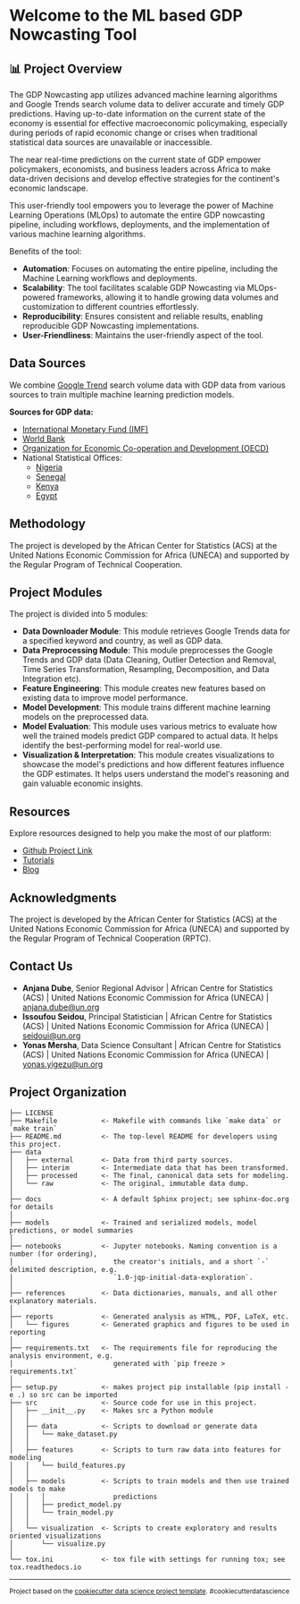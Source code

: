 Welcome to the ML based GDP Nowcasting Tool 
===========================================

📊 Project Overview
-------------------
  
<p>The GDP Nowcasting app utilizes advanced machine learning algorithms and Google Trends search volume data to deliver accurate and timely GDP predictions. Having up-to-date information on the current state of the economy is essential for effective macroeconomic policymaking, especially during periods of rapid economic change or crises when traditional statistical data sources are unavailable or inaccessible.</p>

<p>The near real-time predictions on the current state of GDP empower policymakers, economists, and business leaders across Africa to make data-driven decisions and develop effective strategies for the continent's economic landscape.</p>

<p>This user-friendly tool empowers you to leverage the power of Machine Learning Operations (MLOps) to automate the entire GDP nowcasting pipeline, including workflows, deployments, and the implementation of various machine learning algorithms.</p>
  
Benefits of the tool:
  - **Automation**: Focuses on automating the entire pipeline, including the Machine Learning workflows and deployments.
  - **Scalability**: The tool facilitates scalable GDP Nowcasting via MLOps-powered frameworks, allowing it to handle growing data volumes and customization to different countries effortlessly.
  - **Reproducibility**: Ensures consistent and reliable results, enabling reproducible GDP Nowcasting implementations.
  - **User-Friendliness**: Maintains the user-friendly aspect of the tool.

Data Sources
---------------
  
We combine [Google Trend](https://trends.google.com/trends/) search volume data with GDP data from various sources to train multiple machine learning prediction models.

  **Sources for GDP data:**
  
  - [International Monetary Fund (IMF)](https://www.imf.org/en/Data)
  - [World Bank](https://data.worldbank.org/indicator/)
  - [Organization for Economic Co-operation and Development (OECD)](https://www.oecd.org/sdd/na/)
  - National Statistical Offices:
    - [Nigeria](https://www.nigerianstat.gov.ng/)
    - [Senegal](https://www.ansd.sn/)
    - [Kenya](https://www.knbs.or.ke/)
    - [Egypt](https://www.capmas.gov.eg/)


Methodology
-------------
The project is developed by the African Center for Statistics (ACS) at the United Nations Economic Commission for Africa (UNECA) and supported by the Regular Program of Technical Cooperation.


Project Modules
---------------

The project is divided into 5 modules:
  
  - **Data Downloader Module**: This module retrieves Google Trends data for a specified keyword and country, as well as GDP data.
  - **Data Preprocessing Module**: This module preprocesses the Google Trends and GDP data (Data Cleaning, Outlier Detection and Removal, Time Series Transformation, Resampling, Decomposition, and Data Integration etc).
  - **Feature Engineering**: This module creates new features based on existing data to improve model performance.
  - **Model Development**: This module trains different machine learning models on the preprocessed data.
  - **Model Evaluation**: This module uses various metrics to evaluate how well the trained models predict GDP compared to actual data. It helps identify the best-performing model for real-world use.
  - **Visualization & Interpretation**: This module creates visualizations to showcase the model's predictions and how different features influence the GDP estimates. It helps users understand the model's reasoning and gain valuable economic insights.


Resources
-------------

Explore resources designed to help you make the most of our platform:
  - [Github Project Link](https://github.com/YonSci/GPD-Nowcasting)
  - [Tutorials](https://github.com/YonSci/GPD-Nowcasting)
  - [Blog](https://github.com/YonSci/GPD-Nowcasting)


Acknowledgments
------------------

The project is developed by the African Center for Statistics (ACS) at the United Nations Economic Commission for Africa (UNECA) and supported by the Regular Program of Technical Cooperation (RPTC).

Contact Us
------------
  
  - **Anjana Dube**, Senior Regional Advisor | African Centre for Statistics (ACS) | United Nations Economic Commission for Africa (UNECA) | anjana.dube@un.org
  - **Issoufou Seidou**, Principal Statistician | African Centre for Statistics (ACS) | United Nations Economic Commission for Africa (UNECA) | seidoui@un.org
  - **Yonas Mersha**, Data Science Consultant | African Centre for Statistics (ACS) | United Nations Economic Commission for Africa (UNECA) | yonas.yigezu@un.org


Project Organization
------------

    ├── LICENSE
    ├── Makefile           <- Makefile with commands like `make data` or `make train`
    ├── README.md          <- The top-level README for developers using this project.
    ├── data
    │   ├── external       <- Data from third party sources.
    │   ├── interim        <- Intermediate data that has been transformed.
    │   ├── processed      <- The final, canonical data sets for modeling.
    │   └── raw            <- The original, immutable data dump.
    │
    ├── docs               <- A default Sphinx project; see sphinx-doc.org for details
    │
    ├── models             <- Trained and serialized models, model predictions, or model summaries
    │
    ├── notebooks          <- Jupyter notebooks. Naming convention is a number (for ordering),
    │                         the creator's initials, and a short `-` delimited description, e.g.
    │                         `1.0-jqp-initial-data-exploration`.
    │
    ├── references         <- Data dictionaries, manuals, and all other explanatory materials.
    │
    ├── reports            <- Generated analysis as HTML, PDF, LaTeX, etc.
    │   └── figures        <- Generated graphics and figures to be used in reporting
    │
    ├── requirements.txt   <- The requirements file for reproducing the analysis environment, e.g.
    │                         generated with `pip freeze > requirements.txt`
    │
    ├── setup.py           <- makes project pip installable (pip install -e .) so src can be imported
    ├── src                <- Source code for use in this project.
    │   ├── __init__.py    <- Makes src a Python module
    │   │
    │   ├── data           <- Scripts to download or generate data
    │   │   └── make_dataset.py
    │   │
    │   ├── features       <- Scripts to turn raw data into features for modeling
    │   │   └── build_features.py
    │   │
    │   ├── models         <- Scripts to train models and then use trained models to make
    │   │   │                 predictions
    │   │   ├── predict_model.py
    │   │   └── train_model.py
    │   │
    │   └── visualization  <- Scripts to create exploratory and results oriented visualizations
    │       └── visualize.py
    │
    └── tox.ini            <- tox file with settings for running tox; see tox.readthedocs.io


--------

<p><small>Project based on the <a target="_blank" href="https://drivendata.github.io/cookiecutter-data-science/">cookiecutter data science project template</a>. #cookiecutterdatascience</small></p>
